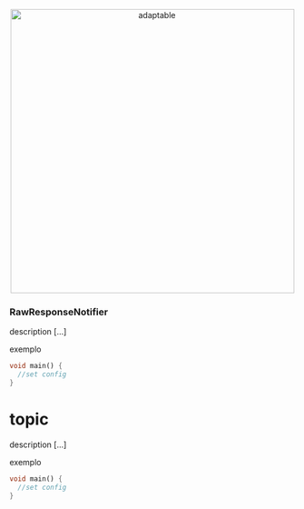 <p align="center">
   <img src="https://user-images.githubusercontent.com/66264766/157141908-c8a760f7-6e13-4046-90f6-9243f698062b.png" alt="adaptable" width="500"/>
</p>

### RawResponseNotifier

description [...]

exemplo

```dart
void main() {
  //set config
}
```

# topic

description [...]

exemplo

```dart
void main() {
  //set config
}